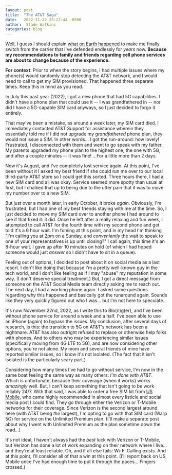```yaml
---
layout: post
title:  "The AT&T Saga"
date:   2022-11-22 23:22:44 -0500
author:  Slade Watkins
categories: blog
---
```


Well, I guess I should explain [what on Earth happened](https://twitter.com/sladewatkins/status/1594799892148662272) to make me finally switch from the carrier that I've defended endlessly for *years* now. **Because my recommendations to family and friends regarding cell phone services are about to change because of the experience.**

**For context**: Prior to when the story begins, I had multiple issues where my phone(s) would randomly stop detecting the AT&T network, and I would need to call to get my SIM provisioned. That happened three separate times. Keep this in mind as you read.

In July this past year (2022), I got a new phone that had 5G capabilities. I didn't have a phone plan that could use it -- I was grandfathered in -- nor did I have a 5G-capable SIM card anyways, so I just decided to forgo it entirely. 

That may've been a mistake, as around a week later, my SIM card died. I immediately contacted AT&T Support for assistance wherein they essentially told me if I did not upgrade my *grandfathered* phone plan, they would not issue a SIM. In other words... I got the run-around: how lovely! Frustrated, I disconnected with them and went to go speak with my father. My parents upgraded my phone plan to the highest one, the one with 5G, and after a couple minutes -- it was fine! ...For a little more than 2 days.

Now it's August, and I've completely lost service again. At this point, I've been without it I asked my best friend if she could run me over to our local third-party AT&T store so I could get this sorted. Three hours there, I had a new SIM card and all was okay. Service seemed more spotty than usual at first, but I chalked that up to being due to the utter pain that it was to move my number over to a new SIM. 

But just over a month later, in early October, it broke *again*. Obviously, I'm frustrated, but I had one of my best friends staying with me at the time. So, I just decided to move my SIM card over to another phone I had around to see if that fixed it: it did. Once he left after a really relaxing and fun week, I attempted to call AT&T for the fourth time with my second phone and get told it's a 6 hour wait. I'm fuming at this point, and in my head I'm thinking "I'm calling you at 2pm on a Sunday, and *conveniently* the wait to speak to one of your representatives is up until closing?" I call again, this time it's an 8-hour wait. I gave up after 10 minutes on hold (of which I had hoped someone would just *answer* so I didn't have to sit in a queue).

Feeling out of options, I decided to post about it on social media as a last resort. I don't like doing that because I'm a pretty well-known guy in the tech world, and I don't like feeling as if I may "abuse" my reputation in some way. (I don't deserve special treatment.) But, I got a direct message from someone on the AT&T Social Media team directly asking me to reach out. The next day, I had a working phone again. I asked some questions regarding why this happened and basically got the runaround again. Sounds like they very quickly figured out who I was... but I'm not here to speculate.

It's now November 22nd, 2022, as I write this to Blo(n)g(er), and I've been without phone service for around a week and a half. I've been able to use an iPhone (again) to bypass the issues. My conclusion, after several days of research, is this: the transition to 5G on AT&T's network has been a nightmare. AT&T has also outright refused to replace or otherwise help folks with phones. And to others who may be experiencing similar issues (specifically moving from 4G LTE to 5G), and are now considering other options, you're not alone. My mom and several friends of mine have reported similar issues, so I know it's not isolated. (The fact that it isn't isolated is the particularly scary part.)

Considering how many times I've had to go without service, I'm now in the same boat feeling the same way as many others: *I'm done with AT&T*. Which is unfortunate, because their coverage (when it works) works *amazingly* well. But, I can't keep something that isn't going to be work reliably 24/7. With that said, I was able to order a free SIM kit from [US Mobile](https://www.usmobile.com), who came highly recommended in almost every listicle and social media post I could find. They go through either the Verizon or T-Mobile networks for their coverage. Since Verizon is the second largest around here (with AT&T being *the* largest), I'm opting to go with that SIM card (Warp 5G) for service on the Unlimited Premium plan. (I'll make a separate post about why I went with Unlimited Premium as the plan sometime down the road...)

It's not ideal, I haven't always had the *best* luck with Verizon or T-Mobile, but Verizon has done a lot of work expanding on their network where I live... and they're at least reliable. Oh, and if all else fails: Wi-Fi Calling exists. And at this point, I'll consider all of that a win at this point. (I'll report back on US Mobile once I've had enough time to put it through the paces... Fingers crossed.)
